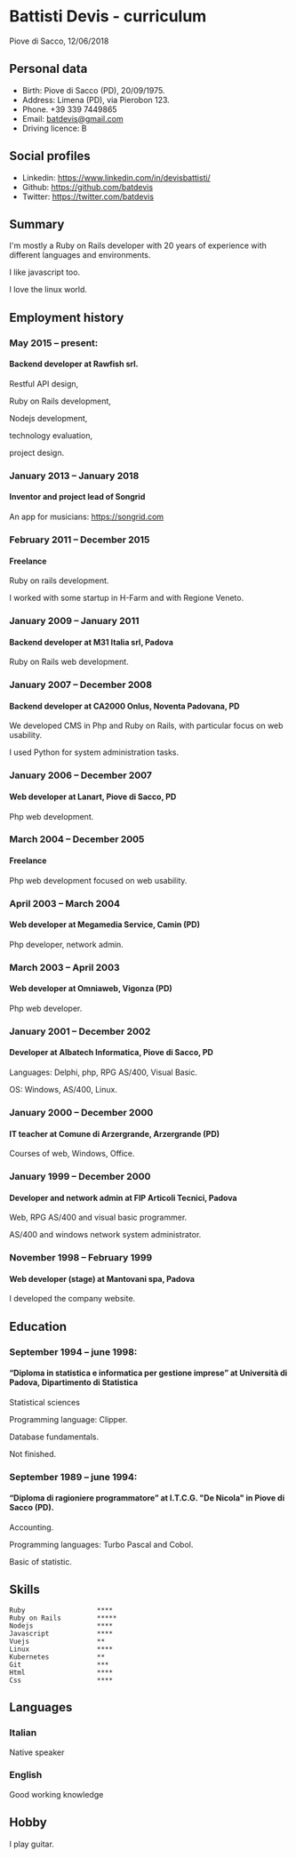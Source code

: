 # Battisti Devis - curriculum

Piove di Sacco, 12/06/2018

## Personal data
* Birth: Piove di Sacco (PD), 20/09/1975.
* Address: Limena (PD), via Pierobon 123.
* Phone. +39 339 7449865 
* Email: batdevis@gmail.com 
* Driving licence: B 

## Social profiles
* Linkedin: https://www.linkedin.com/in/devisbattisti/
* Github: https://github.com/batdevis
* Twitter: https://twitter.com/batdevis

## Summary
I'm mostly a Ruby on Rails developer with 20 years of experience with different languages and environments. 

I like javascript too. 

I love the linux world.

## Employment history
### May 2015 – present:
#### Backend developer at Rawfish srl.
Restful API design,

Ruby on Rails development,

Nodejs development,

technology evaluation,

project design.

### January 2013 – January 2018
#### Inventor and project lead of Songrid
An app for musicians: https://songrid.com

### February 2011 – December 2015
#### Freelance
Ruby on rails development.

I worked with some startup in H-Farm and with Regione Veneto.

### January 2009 – January 2011
#### Backend developer at M31 Italia srl, Padova
Ruby on Rails web development.

### January 2007 – December 2008
#### Backend developer at CA2000 Onlus, Noventa Padovana, PD
We developed CMS in Php and Ruby on Rails, with particular focus on web usability.

I used Python for system administration tasks.

### January 2006 – December 2007
#### Web developer at Lanart, Piove di Sacco, PD
Php web development.

### March 2004 – December 2005
#### Freelance
Php web development focused on web usability.

### April 2003 – March 2004
#### Web developer at Megamedia Service, Camin (PD)
Php developer, network admin.

### March 2003 – April 2003
#### Web developer at Omniaweb, Vigonza (PD)
Php web developer.

### January 2001 – December 2002
#### Developer at Albatech Informatica, Piove di Sacco, PD
Languages: Delphi, php, RPG AS/400, Visual Basic.

OS: Windows, AS/400, Linux.

### January 2000 – December 2000
#### IT teacher at Comune di Arzergrande, Arzergrande (PD)
Courses of web, Windows, Office.

### January 1999 – December 2000
#### Developer and network admin at FIP Articoli Tecnici, Padova
Web, RPG AS/400 and visual basic programmer.

AS/400 and windows network system administrator.

### November 1998 – February 1999
#### Web developer (stage) at Mantovani spa, Padova
I developed the company website.

## Education
### September 1994 – june 1998:
#### “Diploma in statistica e informatica per gestione imprese” at Università di Padova, Dipartimento di Statistica
Statistical sciences

Programming language: Clipper.

Database fundamentals.

Not finished.

### September 1989 – june 1994: 
#### “Diploma di ragioniere programmatore” at I.T.C.G. "De Nicola" in Piove di Sacco (PD).
Accounting.

Programming languages: Turbo Pascal and Cobol.

Basic of statistic.

## Skills
```
Ruby                  ****
Ruby on Rails         *****
Nodejs                ****
Javascript            ****
Vuejs                 **
Linux                 ****
Kubernetes            **
Git                   ***
Html                  ****
Css                   ****
```

## Languages
### Italian
Native speaker

### English
Good working knowledge

## Hobby
I play guitar.

